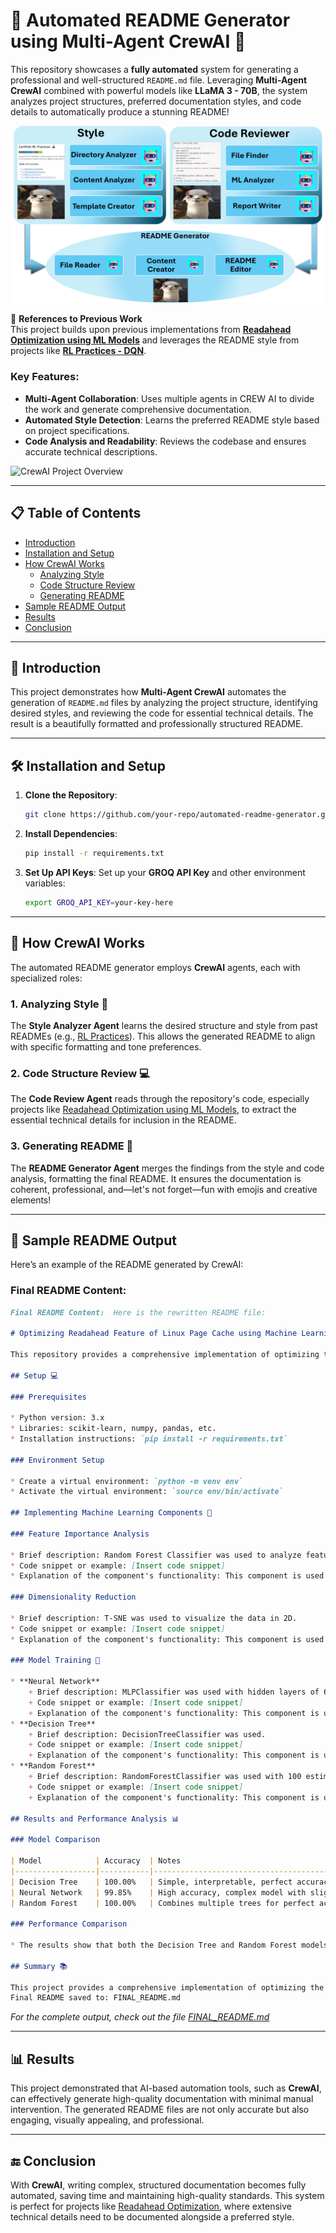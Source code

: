 # 🚀 Automated README Generator using Multi-Agent CrewAI 🤖

This repository showcases a **fully automated** system for generating a professional and well-structured `README.md` file. Leveraging **Multi-Agent CrewAI** combined with powerful models like **LLaMA 3 - 70B**, the system analyzes project structures, preferred documentation styles, and code details to automatically produce a stunning README!

![model](asset/model.jpg)


🔗 **References to Previous Work**  
This project builds upon previous implementations from [**Readahead Optimization using ML Models**](https://github.com/MahanVeisi8/Readahead-Optimization-Using-ML-Models) and leverages the README style from projects like [**RL Practices - DQN**](https://github.com/MahanVeisi8/RL_practices/tree/main/Cartpole/1%20-%20DQN).

### Key Features:
- **Multi-Agent Collaboration**: Uses multiple agents in CREW AI to divide the work and generate comprehensive documentation.
- **Automated Style Detection**: Learns the preferred README style based on project specifications.
- **Code Analysis and Readability**: Reviews the codebase and ensures accurate technical descriptions.

![CrewAI Project Overview](path-to-your-image.png)

---

## 📋 Table of Contents

- [Introduction](#introduction)
- [Installation and Setup](#installation-and-setup)
- [How CrewAI Works](#how-crewAI-works)
  - [Analyzing Style](#analyzing-style)
  - [Code Structure Review](#code-structure-review)
  - [Generating README](#generating-readme)
- [Sample README Output](#sample-readme-output)
- [Results](#results)
- [Conclusion](#conclusion)

---

## 📖 Introduction

This project demonstrates how **Multi-Agent CrewAI** automates the generation of `README.md` files by analyzing the project structure, identifying desired styles, and reviewing the code for essential technical details. The result is a beautifully formatted and professionally structured README.

---

## 🛠 Installation and Setup

1. **Clone the Repository**:
   ```bash
   git clone https://github.com/your-repo/automated-readme-generator.git
   ```
2. **Install Dependencies**:
   ```bash
   pip install -r requirements.txt
   ```
3. **Set Up API Keys**:
   Set up your **GROQ API Key** and other environment variables:
   ```bash
   export GROQ_API_KEY=your-key-here
   ```

---

## 🤖 How CrewAI Works

The automated README generator employs **CrewAI** agents, each with specialized roles:

### 1. Analyzing Style 📝

The **Style Analyzer Agent** learns the desired structure and style from past READMEs (e.g., [RL Practices](https://github.com/MahanVeisi8/RL_practices/tree/main/Cartpole/1%20-%20DQN)). This allows the generated README to align with specific formatting and tone preferences.

### 2. Code Structure Review 💻

The **Code Review Agent** reads through the repository's code, especially projects like [Readahead Optimization using ML Models](https://github.com/MahanVeisi8/Readahead-Optimization-Using-ML-Models), to extract the essential technical details for inclusion in the README.

### 3. Generating README 📄

The **README Generator Agent** merges the findings from the style and code analysis, formatting the final README. It ensures the documentation is coherent, professional, and—let's not forget—fun with emojis and creative elements!

---

## 📄 Sample README Output

Here’s an example of the README generated by CrewAI:

### Final README Content: 

```md
Final README Content:  Here is the rewritten README file:

# Optimizing Readahead Feature of Linux Page Cache using Machine Learning 📊💻

This repository provides a comprehensive implementation of optimizing the Readahead feature of the Linux Page Cache under varying workloads using machine learning techniques.

## Setup 💻

### Prerequisites

* Python version: 3.x
* Libraries: scikit-learn, numpy, pandas, etc.
* Installation instructions: `pip install -r requirements.txt`

### Environment Setup

* Create a virtual environment: `python -m venv env`
* Activate the virtual environment: `source env/bin/activate`

## Implementing Machine Learning Components 🤖

### Feature Importance Analysis

* Brief description: Random Forest Classifier was used to analyze feature importance, and non-important features were removed.
* Code snippet or example: [Insert code snippet]
* Explanation of the component's functionality: This component is used to identify the most important features that affect the Readahead size.

### Dimensionality Reduction

* Brief description: T-SNE was used to visualize the data in 2D.
* Code snippet or example: [Insert code snippet]
* Explanation of the component's functionality: This component is used to reduce the dimensionality of the data and visualize it in 2D.

### Model Training 🚀

* **Neural Network**
	+ Brief description: MLPClassifier was used with hidden layers of 64 and 32 neurons.
	+ Code snippet or example: [Insert code snippet]
	+ Explanation of the component's functionality: This component is used to train a neural network model to classify workload types and suggest optimal Readahead sizes.
* **Decision Tree**
	+ Brief description: DecisionTreeClassifier was used.
	+ Code snippet or example: [Insert code snippet]
	+ Explanation of the component's functionality: This component is used to train a decision tree model to classify workload types and suggest optimal Readahead sizes.
* **Random Forest**
	+ Brief description: RandomForestClassifier was used with 100 estimators.
	+ Code snippet or example: [Insert code snippet]
	+ Explanation of the component's functionality: This component is used to train a random forest model to classify workload types and suggest optimal Readahead sizes.

## Results and Performance Analysis 📊

### Model Comparison

| Model            | Accuracy  | Notes                                       |
|------------------|-----------|---------------------------------------------|
| Decision Tree    | 100.00%   | Simple, interpretable, perfect accuracy     |
| Neural Network   | 99.85%    | High accuracy, complex model with slight variability in precision |
| Random Forest    | 100.00%   | Combines multiple trees for perfect accuracy and generalization |

### Performance Comparison

* The results show that both the Decision Tree and Random Forest models achieved perfect accuracy, while the Neural Network model had a slightly lower accuracy.

## Summary 📚

This project provides a comprehensive implementation of optimizing the Readahead feature of the Linux Page Cache under varying workloads using machine learning techniques, demonstrating the effectiveness of machine learning techniques in optimizing the Readahead feature under varying workloads. The results show that the Random Forest model stands out for its combination of accuracy and interpretability, making it a strong candidate for real-time systems that require dynamic adjustment of Readahead sizes based on current workloads.
Final README saved to: FINAL_README.md
```

*For the complete output, check out the file [FINAL_README.md](FINAL_README.md)*

---

## 📊 Results

This project demonstrated that AI-based automation tools, such as **CrewAI**, can effectively generate high-quality documentation with minimal manual intervention. The generated README files are not only accurate but also engaging, visually appealing, and professional.

---

## 🔚 Conclusion

With **CrewAI**, writing complex, structured documentation becomes fully automated, saving time and maintaining high-quality standards. This system is perfect for projects like [Readahead Optimization](https://github.com/MahanVeisi8/Readahead-Optimization-Using-ML-Models), where extensive technical details need to be documented alongside a preferred style. 
